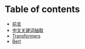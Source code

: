 # Table of contents

* [前言](README.md)
* [中文关键词抽取](zhong-wen-guan-jian-ci-chou-qu.md)
* [Transformers](transformers.md)
* [Bert](bert.md)


